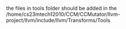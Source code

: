 the files in tools folder should be added in the /home/cs23mtech12010/CCM/CCMutator/llvm-project/llvm/include/llvm/Transforms/Tools
